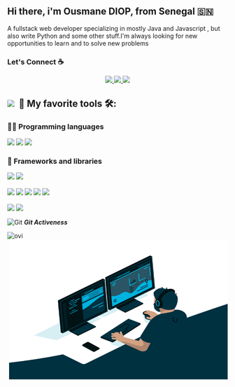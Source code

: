 

## Hi there, i'm Ousmane DIOP,  from Senegal 🇸🇳

A fullstack web developer specializing in mostly Java and Javascript  , but also write Python and some other stuff.I'm always looking for new opportunities to learn and to solve new problems



### Let's Connect :coffee:

<p align="center">
<a href="https://www.linkedin.com/in/ousmane-diop-5792a5170" target="_blank" alt="My LinkedIn"> 
  <img src="https://img.shields.io/badge/linkedin-%230077B5.svg?&style=for-the-badge&logo=linkedin&logoColor=white" />
</a>
<a href="https://twitter.com/ouznoreyni221" target="_blank" alt="Follow Me on Twitter"> 
    <img src="https://img.shields.io/badge/twitter-%231DA1F2.svg?&style=for-the-badge&logo=twitter&logoColor=white" />
</a>
<a href="mailto:ousmanediop1297@gmail.com" target="_blank" alt="Send me a email"> 
    <img src="https://img.shields.io/badge/gmail-fefefe?style=for-the-badge&logo=gmail&logoColor=yellow" />
</a>
</p>

## <img src="https://media.giphy.com/media/iY8CRBdQXODJSCERIr/giphy.gif" width="30px">&nbsp; 🚀  My favorite tools 🛠️:

<!--
##  Languages: 

<img src="https://img.shields.io/badge/javascript-%23F7DF1E.svg?&style=for-the-badge&logo=javascript&logoColor=white" />   <img src="https://img.shields.io/badge/python-%233776AB.svg?&style=for-the-badge&logo=python&logoColor=FFD43B" />  <img src="https://img.shields.io/badge/Java-fefefe?style=for-the-badge&logo=java&logoColor=ec0000"/>

##  Backend: 

<img src="https://img.shields.io/badge/Node.js-303030?style=for-the-badge&logo=node.js&logoColor=white%22"/>   <img src="https://img.shields.io/badge/springboot-white?style=for-the-badge&logo=springboot&logoColor=white%22"/>  <img src="https://img.shields.io/badge/Django-092E20?style=for-the-badge&logo=django&logoColor=white" />
##  Frontend: 

<img src="https://img.shields.io/badge/react-%2361DAFB.svg?&style=for-the-badge&logo=react&logoColor=white" /> <img src="https://img.shields.io/badge/angular-red?style=for-the-badge&logo=angular&logoColor=white"/>  <img src="https://img.shields.io/badge/next.js-303030?style=for-the-badge&logo=next.js&logoColor=white"/> <img src="https://img.shields.io/badge/bootstrap-fefefe?style=for-the-badge&logo=bootstrap&logoColor=blue" /> <img src="https://img.shields.io/badge/tailwind-fefefe?style=for-the-badge&logo=tailwind&logoColor=blue" />

##  Mobile: 

<img src="https://img.shields.io/badge/React_Native-61DAFB?style=for-the-badge&logo=react&logoColor=white" /> <img src="https://img.shields.io/badge/ionic-fefefe?style=for-the-badge&logo=ionic&logoColor=blue" />

##  Other tools: 
   <img src="https://img.shields.io/badge/redux-fefefe?style=for-the-badge&logo=redux&logoColor=purple"/>  <img src="https://img.shields.io/badge/docker-fefefe?style=for-the-badge&logo=docker&logoColor=blue"/> <img src="https://img.shields.io/badge/bitbucket-fefefe?style=for-the-badge&logo=bitbucket&logoColor=blue"/> <img src="https://img.shields.io/badge/figma-fefefe?style=for-the-badge&logo=figma&logoColor=green"/> <img src="https://img.shields.io/badge/trello-fefefe?style=for-the-badge&logo=trello&logoColor=blue"/> <img src="https://img.shields.io/badge/heroku-fefefe?style=for-the-badge&logo=heroku&logoColor=000"/> <img src="https://img.shields.io/badge/wordpress-fefefe?style=for-the-badge&logo=wordpress&logoColor=000"/>
-->

<!---
<img src="https://img.shields.io/badge/java-fefefe?style=for-the-badge&logo=java&logoColor=red"/> <img src="https://img.shields.io/badge/SPRING_BOOT-green?style=for-the-badge&logo=spring&logoColor=fefefe"/>
-->

### 👨‍💻 Programming languages

<p>
<img src="https://img.shields.io/badge/Java-fefefe?style=for-the-badge&logo=java&logoColor=ec0000"/> <img src="https://img.shields.io/badge/javascript-%23F7DF1E.svg?&style=for-the-badge&logo=javascript&logoColor=white" />   <img src="https://img.shields.io/badge/python-%233776AB.svg?&style=for-the-badge&logo=python&logoColor=FFD43B" />
</p>

### 🧰 Frameworks and libraries

<p>
 <img src="https://img.shields.io/badge/springboot-white?style=for-the-badge&logo=springboot&logoColor=white%22"/>  <img src="https://img.shields.io/badge/Django-092E20?style=for-the-badge&logo=django&logoColor=white" /> <br> <br>
<img src="https://img.shields.io/badge/react-%2361DAFB.svg?&style=for-the-badge&logo=react&logoColor=white" /> <img src="https://img.shields.io/badge/angular-red?style=for-the-badge&logo=angular&logoColor=white"/>  <img src="https://img.shields.io/badge/next.js-303030?style=for-the-badge&logo=next.js&logoColor=white"/> <img src="https://img.shields.io/badge/bootstrap-fefefe?style=for-the-badge&logo=bootstrap&logoColor=blue" /> <img src="https://img.shields.io/badge/tailwind-fefefe?style=for-the-badge&logo=tailwind&logoColor=blue" /> <br> <br> <img src="https://img.shields.io/badge/React_Native-61DAFB?style=for-the-badge&logo=react&logoColor=white" /> <img src="https://img.shields.io/badge/ionic-fefefe?style=for-the-badge&logo=ionic&logoColor=blue" />
</p>

 <img src="https://media.giphy.com/media/W5eoZHPpUx9sapR0eu/giphy.gif" width="30px" alt="Git"/>&nbsp;<i><b>Git Activeness</b></i></p>
 <p>
<img align="left" src="https://github-readme-stats.vercel.app/api/top-langs?username=ouznoreyni&show_icons=true&locale=en&layout=compact&theme=chartreuse-dark" alt="ovi" />
 <img align="right" alt="GIF" src="https://github.com/ouznoreyni/ouznoreyni/blob/main/code.gif?raw=true" width="500" height="320" />
  </p>

